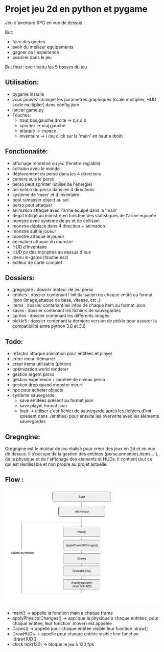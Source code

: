 # Projet jeu 2d en python et pygame
Jeu d'aventure RPG en vue de dessus 

But:
 - faire des quetes 
 - avoir du meilleur equipements
 - gagner de l'expérience
 - avancer dans le jeu

But final : avoir battu les 5 bosses du jeu

## Utilisation:
 - pygame installé 
 - vous pouvez changer les parametres graphiques (scale multiplier, HUD scale multiplier) dans config.json
 - lancer game.py
 - Touches:
    - haut,bas,gauche,droite -> z,s,q,d
    - sprinter -> maj gauche
    - attaque -> espace
    - inventaire -> i (ou click sur la 'main' en haut a droit)

## Fonctionalité:
 - affichage moderne du jeu (fenetre réglable)
 - collision avec le monde
 - déplacement du perso dans les 4 directions
 - camera suis le perso
 - perso peut sprinter (utilise de l'énergie)
 - animation du perso dans les 4 directions
 - systeme de 'main' et d'inventaire 
 - peut ramasser object au sol
 - perso peut attaquer
 - animation attaque avec l'arme équipé dans la 'main'
 - degat infligé au monstre en fonction des statistiques de l'arme equipée
 - monstre avec systeme de pv et de collision
 - monstre déplace dans 4 direction + animation
 - monstre suit le joueur
 - monstre attaque le joueur
 - animation attaque du monstre
 - HUD d'inventaire
 - HUD pv des monstres au dessus d'eux
 - menu in-game (touche esc)
 - editeur de carte complet

## Dossiers:
 - gregngine : dossier moteur de jeu perso
 - entities : dossier contenant l'inititialisation de chaque entité au format .json (image,attaque de base, vitesse, etc..)
 - items : dossier contenant les infos de chaque item au format .json
 - saves : dossier contenant les fichiers de sauvegardes
 - sprites : dossier contenant les differents images 
 - pickle5 : dossier contenant la derniere version de pickle pour assurer la compatibilité entre python 3.8 et 3.6

## Todo:
 - refactor attaque animation pour entitées et player
 - créer menu démarrer 
 - créer  items utilisable (potion)
 - optimization world renderer
 - gestion argent perso
 - gestion experience + montée de niveau perso
 - gestion drop quand monstre meurt
 - npc pour acheter objects
 - systeme sauvegarde
    - save entitées present au format json 
    - save player format json
    - load -> utiliser c'est fichier de sauvegarde apres les fichiers d'init (present dans ./entities) pour ensuite les overwrite avec les éléments sauvegardés

## Gregngine:
Gregngine est le moteur de jeu réalisé pour créer des jeux en 2d et en vue de dessus.
Il s'occupe de la gestion des entitées (perso,ennemies,items ...), de la physique et de l'affichage des elements et HUDs.
Il contient tout ce qui est réutilisable et non propre au projet actuelle.

## Flow :

![alt text](readme/graph.png "graph")

- main() -> appelle la fonction main a chaque frame
- applyPhysicalChanges() -> applique la physique à chaque entitées, pour chaque entitée, leur fonction .move() est appelée
- Draws() -> appelle pour chaque entitée visible leur fonction .draw()
- DrawHUDs -> appelle pour chaque entitée visible leur fonction .drawHUD()
- clock.tick(120) -> bloque le jeu à 120 fps
